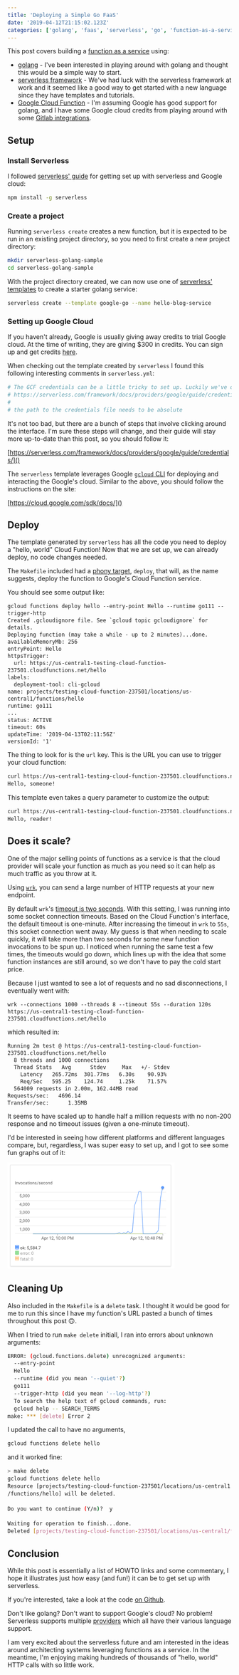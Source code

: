 ```yaml
---
title: 'Deploying a Simple Go FaaS'
date: '2019-04-12T21:15:02.123Z'
categories: ['golang', 'faas', 'serverless', 'go', 'function-as-a-service']
---
```


This post covers building a [function as a service](https://en.wikipedia.org/wiki/Function_as_a_service) using:

- [golang](https://golang.org/) - I've been interested in playing around with golang and thought this would be a simple way to start.
- [serverless framework](https://serverless.com/) - We've had luck with the serverless framework at work and it seemed like a good way to get started with a new language since they have templates and tutorials.
- [Google Cloud Function](https://cloud.google.com/functions/) - I'm assuming Google has good support for golang, and I have some Google cloud credits from playing around with some [Gitlab integrations](https://about.gitlab.com/solutions/google-cloud-platform/).

## Setup

### Install Serverless

I followed [serverless' guide](https://serverless.com/framework/docs/providers/google/guide/installation/) for getting set up with serverless and Google cloud:

```bash
npm install -g serverless
```

### Create a project

Running `serverless create` creates a new function, but it is expected to be run in an existing project directory, so you need to first create a new project directory:

```bash
mkdir serverless-golang-sample
cd serverless-golang-sample
```

With the project directory created, we can now use one of [serverless' templates](https://serverless.com/framework/docs/providers/google/cli-reference/create/#available-templates) to create a starter golang service:

```bash
serverless create --template google-go --name hello-blog-service
```

### Setting up Google Cloud

If you haven't already, Google is usually giving away credits to trial Google cloud. At the time of writing, they are giving \$300 in credits. You can sign up and get credits [here](https://cloud.google.com/free/).

When checking out the template created by `serverless` I found this following interesting comments in `serverless.yml`:

```yml
# The GCF credentials can be a little tricky to set up. Luckily we've documented this for you here:
# https://serverless.com/framework/docs/providers/google/guide/credentials/
#
# the path to the credentials file needs to be absolute
```

It's not too bad, but there are a bunch of steps that involve clicking around the interface. I'm sure these steps will change, and their guide will stay more up-to-date than this post, so you should follow it:

[https://serverless.com/framework/docs/providers/google/guide/credentials/]()

The `serverless` template leverages Google [`gcloud` CLI](https://cloud.google.com/sdk/docs/) for deploying and interacting the Google's cloud. Similar to the above, you should follow the instructions on the site:

[https://cloud.google.com/sdk/docs/]()

## Deploy

The template generated by `serverless` has all the code you need to deploy a "hello, world" Cloud Function! Now that we are set up, we can already deploy, no code changes needed.

The `Makefile` included had a [phony target](https://www.gnu.org/software/make/manual/html_node/Phony-Targets.html), `deploy`, that will, as the name suggests, deploy the function to Google's Cloud Function service.

You should see some output like:

```
gcloud functions deploy hello --entry-point Hello --runtime go111 --trigger-http
Created .gcloudignore file. See `gcloud topic gcloudignore` for details.
Deploying function (may take a while - up to 2 minutes)...done.
availableMemoryMb: 256
entryPoint: Hello
httpsTrigger:
  url: https://us-central1-testing-cloud-function-237501.cloudfunctions.net/hello
labels:
  deployment-tool: cli-gcloud
name: projects/testing-cloud-function-237501/locations/us-central1/functions/hello
runtime: go111
...
status: ACTIVE
timeout: 60s
updateTime: '2019-04-13T02:11:56Z'
versionId: '1'
```

The thing to look for is the `url` key. This is the URL you can use to trigger your cloud function:

```bash
curl https://us-central1-testing-cloud-function-237501.cloudfunctions.net/hello
Hello, someone!
```

This template even takes a query parameter to customize the output:

```bash
curl https://us-central1-testing-cloud-function-237501.cloudfunctions.net/hello?name=reader
Hello, reader!
```

## Does it scale?

One of the major selling points of functions as a service is that the cloud provider will scale your function as much as you need so it can help as much traffic as you throw at it.

Using [`wrk`](https://github.com/wg/wrk), you can send a large number of HTTP requests at your new endpoint.

By default `wrk`'s [timeout is two seconds](https://github.com/wg/wrk/issues/177#issuecomment-153711936). With this setting, I was running into some socket connection timeouts. Based on the Cloud Function's interface, the default timeout is one-minute. After increasing the timeout in `wrk` to `55s`, this socket connection went away. My guess is that when needing to scale quickly, it will take more than two seconds for some new function invocations to be spun up. I noticed when running the same test a few times, the timeouts would go down, which lines up with the idea that some function instances are still around, so we don't have to pay the cold start price.

Because I just wanted to see a lot of requests and no sad disconnections, I eventually went with:

```
wrk --connections 1000 --threads 8 --timeout 55s --duration 120s  https://us-central1-testing-cloud-function-237501.cloudfunctions.net/hello
```

which resulted in:

```
Running 2m test @ https://us-central1-testing-cloud-function-237501.cloudfunctions.net/hello
  8 threads and 1000 connections
  Thread Stats   Avg      Stdev     Max   +/- Stdev
    Latency   265.72ms  301.77ms   6.30s    90.93%
    Req/Sec   595.25    124.74     1.25k    71.57%
  564009 requests in 2.00m, 162.44MB read
Requests/sec:   4696.14
Transfer/sec:      1.35MB
```

It seems to have scaled up to handle half a million requests with no non-200 response and no timeout issues (given a one-minute timeout).

I'd be interested in seeing how different platforms and different languages compare, but, regardless, I was super easy to set up, and I got to see some fun graphs out of it:

<img src="./google-cloud-function-scaling.png" />

## Cleaning Up

Also included in the `Makefile` is a `delete` task. I thought it would be good for me to run this since I have my function's URL pasted a bunch of times throughout this post 🙃.

When I tried to run `make delete` initiall, I ran into errors about unknown arguments:

```bash
ERROR: (gcloud.functions.delete) unrecognized arguments:
  --entry-point
  Hello
  --runtime (did you mean '--quiet'?)
  go111
  --trigger-http (did you mean '--log-http'?)
  To search the help text of gcloud commands, run:
  gcloud help -- SEARCH_TERMS
make: *** [delete] Error 2
```

I updated the call to have no arguments,

```bash
gcloud functions delete hello
```

and it worked fine:

```bash
> make delete
gcloud functions delete hello
Resource [projects/testing-cloud-function-237501/locations/us-central1
/functions/hello] will be deleted.

Do you want to continue (Y/n)?  y

Waiting for operation to finish...done.
Deleted [projects/testing-cloud-function-237501/locations/us-central1/functions/hello].
```

## Conclusion

While this post is essentially a list of HOWTO links and some commentary, I hope it illustrates just how easy (and fun!) it can be to get set up with serverless.

If you're interested, take a look at the code [on Github](https://github.com/tmr08c/serverless-gcloud-go-demo).

Don't like golang? Don't want to support Google's cloud? No problem! Serverless supports multiple [providers](https://serverless.com/framework/docs/providers/) which all have their various language support.

I am very excited about the serverless future and am interested in the ideas around architecting systems leveraging functions as a service. In the meantime, I'm enjoying making hundreds of thousands of "hello, world" HTTP calls with so little work.

